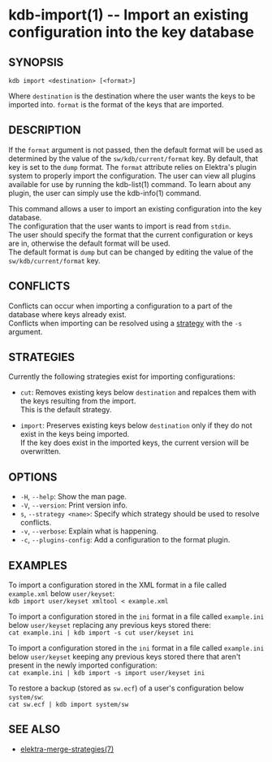 kdb-import(1) -- Import an existing configuration into the key database
=======================================================================

## SYNOPSIS

`kdb import <destination> [<format>]`

Where `destination` is the destination where the user wants the keys to be imported into.
`format` is the format of the keys that are imported.

## DESCRIPTION

If the `format` argument is not passed, then the default format will be used as determined by the value of the `sw/kdb/current/format` key. By default, that key is set to the `dump` format.
The `format` attribute relies on Elektra's plugin system to properly import the configuration. The user can view all plugins available for use by running the kdb-list(1) command. To learn about any plugin, the user can simply use the kdb-info(1) command.   

This command allows a user to import an existing configuration into the key database.  
The configuration that the user wants to import is read from `stdin`.  
The user should specify the format that the current configuration or keys are in, otherwise the default format will be used.  
The default format is `dump` but can be changed by editing the value of the `sw/kdb/current/format` key.  

## CONFLICTS

Conflicts can occur when importing a configuration to a part of the database where keys already exist.  
Conflicts when importing can be resolved using a [strategy](#STRATEGIES) with the `-s` argument.  

## STRATEGIES

Currently the following strategies exist for importing configurations:  

- `cut`:
  Removes existing keys below `destination` and repalces them with the keys resulting from the import.  
  This is the default strategy.  

- `import`:
  Preserves existing keys below `destination` only if they do not exist in the keys being imported.  
  If the key does exist in the imported keys, the current version will be overwritten.


## OPTIONS

- `-H`, `--help`:
  Show the man page.
- `-V`, `--version`:
  Print version info.
- `s`, `--strategy <name>`:
  Specify which strategy should be used to resolve conflicts.
- `-v`, `--verbose`:
  Explain what is happening.
- `-c`, `--plugins-config`:
  Add a configuration to the format plugin.


## EXAMPLES

To import a configuration stored in the XML format in a file called `example.xml` below `user/keyset`:  
	`kdb import user/keyset xmltool < example.xml`  

To import a configuration stored in the `ini` format in a file called `example.ini` below `user/keyset` replacing any previous keys stored there:  
	`cat example.ini | kdb import -s cut user/keyset ini`  

To import a configuration stored in the `ini` format in a file called `example.ini` below `user/keyset` keeping any previous keys stored there that aren't present in the newly imported configuration:  
	`cat example.ini | kdb import -s import user/keyset ini`  

To restore a backup (stored as `sw.ecf`) of a user's configuration below `system/sw`:  
	`cat sw.ecf | kdb import system/sw`

## SEE ALSO

- [elektra-merge-strategies(7)](elektra-merge-strategies)
